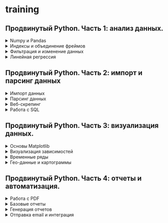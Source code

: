 # training
## Продвинутый Python. Часть 1: анализ данных.  
<details>
  <summary>Numpy и Pandas</summary>
  <details>
    <summary>Задание - импорт данных</summary>
    
Возьмите данные по вызовам пожарных служб в Москве за 2015-2019 годы. Получите из них фрейм данных (таблицу значений). По этому фрейму вычислите среднее значение вызовов пожарных машин в месяц в одном округе Москвы, округлив до целых.  
    
  </details>
  
[Решение:](6_python_advaced/1_analysis/task1.ipynb)
1. Из csv файла загружаем необходимые столбцы.
2. Проверяем названия округов и оставляем только 1е слово в нижнем регистре.
3. Для исправлений опечаток названий округов составляем словарь, где ключ-опечатка, а значения-правильные названия.
4. Исправляем оставшиеся опечатки, путем поиска опечаток в ключах словаря и замены их на значения.
5. Т.к. у нас одна запись за один месяц(не нужно отдельно считать количество месяцов), вычисляем среднее стандартной агрегатной функцией mean() по сгруппированным по округам данным. Получаем среднее количество вызовов в месяц(за все время ведения статистики) для каждого округа.
6. Среднее количество вызовов в месяц для одного(случайного) округа получаем путем усреднения из предыдущего пункта. 
  
</details>
 
  
 
<details>
  <summary>Индексы и объединение фреймов</summary>
  <details>
    <summary>Задание - данные из нескольких источников</summary>
    
Получите данные по безработице в Москве. Объедините эти данные индексами (Месяц/Год) с данными из предыдущего задания (вызовы пожарных) для Центральный административный округ. Найдите значение поля UnemployedMen в том месяце, когда было меньше всего вызовов в Центральном административном округе.
    
  </details>
  
[Решение:](6_python_advaced/1_analysis/task2.ipynb)
1. Из csv файлов загружаем необходимые столбцы.
2. Переиндексируем датафреймы и мержим их по индексам.
3. Оставляем данные только по ЦАО.
4. Прреиндексируем данные по количеству выховов и сортируем по ним.
5. Находим значение UnemployedMen для минимального индекса. 
  
</details>
 
<details>
  <summary>Фильтрация и изменение данных</summary>
  <details>
    <summary>Задание - выделение данных</summary>
    
Получите данные по безработице в Москве. Найдите, с какого года процент людей с ограниченными возможностями (UnemployedDisabled) среди всех безработных (UnemployedTotal) стал меньше 2%.
    
  </details>
  
[Решение:](6_python_advaced/1_analysis/task3.ipynb)
1. Из csv файла загружаем необходимые столбцы.
2. В датафрейм Years отбираем те записи, в которых доля безработных людей с ограниченными возможностями < 2%.
3. Находим минимальное значения года в датафрейме Years. 
  
</details>
 
<details>
  <summary>Линейная регрессия</summary>
  <details>
    <summary>Задание - предсказание на 2020 год</summary>
    
Возьмите данные по безработице в городе Москва. Сгруппируйте данные по годам, и, если в году меньше 6 значений, отбросьте эти годы. Постройте модель линейной регрессии по годам среднего значения отношения UnemployedDisabled к UnemployedTotal (процента людей с ограниченными возможностями) за месяц и ответьте, какое ожидается значение процента безработных инвалидов в 2020 году при сохранении текущей политики города Москвы?
    
  </details>
  
[Решение:](6_python_advaced/1_analysis/task4.ipynb)
1. Из csv файла загружаем необходимые столбцы.
2. Удалим года, по которым мало измерений и создадим массив вида год:доля безработных людей с ограниченными возможностями.
3. Создадим массивы с годами и доля безработных людей с ограниченными возможностями с формой подходящей для тренировки модели.
4. Построим линейную регрессию исходя из подготовленных данных и сделаем предсказание на 2020 год.
5. Построим график(scatter) известных данныи и на нем же отбразим полюченную регрессию. 
  
</details>
 
## Продвинутый Python. Часть 2: импорт и парсинг данных  
<details>
  <summary>Импорт данных</summary>
  <details>
    <summary>Задание - получение данных по API</summary>
    
Изучите API Геокодера Яндекса и получите ключ API для него в кабинете разработчика. Выполните запрос к API и узнайте долготу точки на карте (Point) для города Самара.
    
  </details>
  
[Решение:](6_python_advaced/2_import_and_parsing/task1.ipynb)
1. Введем api-ключ геокодера.
2. Выполним запрос к геокодеру вида 'Россия,+город+Самара&format=json'.
3. Проверим код ответа геокодера и преобразуем ответ в словать.
4. Получим из словаря код страны и название города.
5. Проверим, что код страны и название города - те что мы ищем и возьмем координаты этого объекта.
6. Выведем долготу.
  
</details>

<details>
  <summary>Парсинг данных</summary>
  <details>
    <summary>Задание - получение котировок акций</summary>
    
Получите данные по котировкам акций и найдите, по какому тикеру был максимальный рост числа сделок (в процентах) за 1 ноября 2019 года.
    
  </details>
  
[Решение:](6_python_advaced/2_import_and_parsing/task2.ipynb)
1. Выполним запрос к бирже и распарсим html ответа при помощи bs4.
2. Найдем таблицы по классу и отбросим лишние.
3. Создадим из таблицы датафрейм, в столбце с процентным изменением сделок исправим тире на знак '-' и уберем символ '%'.
4. Преобразуем этот столбец к float, найдем строку с максимальным значение в этом же столбце и выведим тикер. 
  
</details>

<details>
  <summary>Веб-скрепинг</summary>
  <details>
    <summary>Задание - парсинг интернет-магазина</summary>
    
Используя парсинг данных с маркетплейса beru.ru, найдите, на сколько литров отличается общий объем холодильников Саратов 263 и Саратов 452?
    
  </details>
  
[Решение:](6_python_advaced/2_import_and_parsing/task3.ipynb)
1. Создадим список с интересующими нас товарами.
2. Преобразуем этот список к списку регулярных выражений для поиска товаров в коде. Создадим регулярное выражение для поиска общего объема на странице товара. 
3. Создадим функцию get_link, которая принимает bs-объект(страница с товарами) и regexp(шаблон поиска товара) и возвращает относительную ссылку на товар. Если ссылка не найдена - возвращаем пустую строку.
4. Создадим функцию get_total_volume, которая принимает bs-объект(страница товара) и regexp(шаблон поиска объема) и возвращает объем или 0, если объем не найден.
5. Полючаем список локальных ссылок на все товары функцией get_link в цикле, не пустые значения ссылок преобразуем к абсолютным.
6. Прерходим по полученным ссылкам, парсим их, и находим объемы функцией get_total_volume.
7. Считаем разницу объемов. 
  
</details>

<details>
  <summary>Работа с SQL</summary>
  <details>
    <summary>Задание - загрузка результатов в БД</summary>
    
Соберите данные о моделях холодильников Саратов с маркетплейса beru.ru: URL, название, цена, размеры, общий объем, объем холодильной камеры. Создайте соответствующие таблицы в SQLite базе данных и загрузите полученные данные в таблицу beru_goods.
    
  </details>
  
[Решение:](6_python_advaced/2_import_and_parsing/task4.ipynb)
1. Создадим список c шаблонами(regexp) для поиска товаров.
2. Создадим функцию get_link, которая принимает bs-объект(страница с товарами) и regexp(шаблон поиска товара) и возвращает относительную ссылку на товар. Если ссылка не найдена - возвращаем пустую строку.
3. Создадим функцию get_features, которая принимает bs-объект(страница с товаром) и возвращает список характеристик.
4. Полючаем список локальных ссылок на все товары функцией get_link в цикле, преобразуем к абсолютным.
5. Для каждого найденного товара получим его характеристики функцией get_features.
6. Подключимся к БД и создадим таблицу.
7. Запишим в БД характеристики товаров.
8. Проверим, что данные записались в БД корректно, выполнив заррос на вывод всей таблицы.
  
</details>

## Продвинутый Python. Часть 3: визуализация данных.  
  
<details>
  <summary>Основы Matplotlib</summary>
  <details>
    <summary>Задание - типы визуализации данных</summary>
    
Загрузите данные по ЕГЭ за последние годы, выберите данные за 2018-2019 учебный год. Выберите тип диаграммы для отображения результатов по административному округу Москвы, постройте выбранную диаграмму для количества школьников, написавших ЕГЭ на 220 баллов и выше. Выберите тип диаграммы и постройте ее для районов Северо-Западного административного округа Москвы для количества школьников, написавших ЕГЭ на 220 баллов и выше.
    
  </details>
  
[Решение:](6_python_advaced/3_visualization/task1.ipynb)
1. Загрузим данные.
2. Выберем только интересные нам годы(2018-2019) и столбцы(округа, отличники), сгруппируем по адм. округам.
3. Построим bar-график количества отличников по округам.
4. Выберем только интересные нам годы(2018-2019) и столбцы(районы СЗАО, отличники), сгруппируем по районам.
5. Построим bar-график количества отличников по районам СЗАО.
  
</details>  
  
<details>
  <summary>Визуализация зависимостей</summary>
  <details>
    <summary>Задание - результаты марафона</summary>
    
Загрузите данные по итогам марафона. Приведите время половины и полной дистанции к секундам.  Найдите, данные каких серии данных коррелируют (используя диаграмму pairplot в Seaborn).  Найдите коэффициент корреляции этих серий данных, используя scipy.stats.pearsonr.  Постройте график jointplot для коррелирующих данных.
    
  </details>
  
[Решение:](6_python_advaced/3_visualization/task2.ipynb)
1. Загрузим данные, приведем результаты полумарафона и марафона к секундам.
2. Построим pairplot для данных, обнаружим положительную корреляцию между результатами полумарафона и марафона.
3. Коэффициент корреляции Пирсона между полумарафоном и марафоном.
4. Построим joinplot и просмотрим плотность распределений коррелирующих параметров.
  
</details>

<details>
  <summary>Временные ряды</summary>
  <details>
    <summary>Задание - скользящие средние на биржевых графиках</summary>
    
Используя данные индекса РТС за последние годы постройте отдельные графики закрытия (Close) индекса по дням за 2017, 2018, 2019 годы в единой оси X.  Добавьте на график экспоненциальное среднее за 20 дней для значения Max за 2017 год.  Найдите последнюю дату, когда экспоненциальное среднее максимального дневного значения (Max) в 2017 году было больше, чем соответствующее значение Close в 2019 году (это последнее пересечение графика за 2019 год и графика для среднего за 2017 год).
    
  </details>
  
[Решение:](6_python_advaced/3_visualization/task3.ipynb)
1. Загрузим данные индекса РТС за последние годы, приведем дату к типу datetime, обогатим данные номером дня в году.
2. Создадим холст и оси, где по X-порядковый номер дня в году. 
3. Отобразим уровни закрытия индекса РТС за 2017-2019г от номера дня в году(все 3 графика на одном и том же отрезке по X).
4. Посчитаем скользящее среднее за 20 дней в 2017г. и отобразим его рядом с остальными графиками.
5. Найдем последнюю дату, когда скользящее среднее 20 дней в 2017г. было меньше уровня закрытия в 2019г
  
</details>

<details>
  <summary>Гео-данные и картограммы</summary>
  <details>
    <summary>Задание - объекты культурного наследия России</summary>
    
Изучите набор данных по объектам культурного наследия России (в виде gz-архива) и постройте фоновую картограмму по количеству объектов в каждом регионе России, используя гео-данные. Выведите для каждого региона количество объектов в нем.  Посчитайте число объектов культурного наследия в Татарстане.
    
  </details>
  
[Решение:](6_python_advaced/3_visualization/task4.ipynb)
1. Установим geopandas.
2. Прочитаем геоданные и приведем их к проекции у которой нет проблем с регионами РФ в западном полушарии(epsg:5940).
3. Прочитаем данные по объектам культурного наследия, оставим только необходимые столбцы.
4. Создадим новые стобцы Area(по ним будем сливать датафреймы), в которых будут названия регионов в нижнем регистре.
5. Проверим не совпадающие названия регионов между датафреймами(посчитаем разности множеств).
6. Подготовим словарь исправлений, где ключ-'не правильное' название, а значение 'правильное', для столбца Area датафрейма с геоданными.
7. Исправим значения Area датафрейма с геоданными и убедимся в полном совпадении уникальных значений с этим же столбцом датафрейма культурных объектов.
8. Смерджим эти датафреймы по столбцам Area в датафрей data.
9. Построим фоновую градиентную картограмму количества объектов культурного наследия по субьектам РФ и выведим соответствующее количество в центре субьекта.
10. В датафрейме data найдем запись с республикой Татарстан и получим из нее количество объектов в Татарстане. 
  
</details>

## Продвинутый Python. Часть 4: отчеты и автоматизация.  
<details>
  <summary>Работа с PDF</summary>
  <details>
    <summary>Задание - сборка PDF документа</summary>
    
Используя данные по посещаемости библиотек в районах Москвы постройте круговую диаграмму суммарной посещаемости (NumOfVisitors) 20 наиболее популярных районов Москвы. Создайте PDF отчет  используя файл как первую страницу. На второй странице выведите итоговую диаграмму, самый популярный район Москвы и число посетителей библиотек в нем.
    
  </details>
  
[Решение:]6_python_advaced/4_reports%20and%20automation/task1.ipynb)
1. Скачаем титульную страницу, шрифт и установим необходимые модули.
2. Загрузим данные, отбросим не нужные столбцы.
3. Создадим поле District с легкочитабельным названием района.
4. Сгруппируем данные по названиям районов, проссумируем посетителей по группам, отсортируем по суммам посетителей, возьмем топ-20 районов.
5. Построим pie-диаграмму по 20 самым 'читающим' районам с указанием % доли для каждого района и сохраним ее в файл.
6. Создадим PDF страницу с диаграммой и сохраним ее в файл.
7. Создадим список из отдельных PDF для слияния, добавим метаданные, сольем страницы и сохраним как отдельный PDF файл.
  
</details>

<details>
  <summary>Базовые отчеты</summary>
  <details>
    <summary>Задание - геральдические символы Москвы</summary>
    
Сгенерируйте PDF документ из списка флагов и гербов районов Москвы. На каждой странице документа выведите название геральдического символа (Name), его описание (Description) и его изображение (Picture). 
    
  </details>
  
[Решение:](6_python_advaced/4_reports%20and%20automation/task2.ipyn)
1. Скачаем, шрифт и установим необходимые модули.
2. Создадим функцию add_page, которая создает новую страницу и размещает там название, герб и его описание. Эта функция скачивает герб с сайта op.mos.ru через http прокси.
3. Создадим функцию split_line, которая нарезает описание на строки нужной длины(чтобы они не вылезли за края PDF документа), в зависимости от размера шрифта.
4. Создадим служебные функции line_len и line_offset как вспомогательные для split_line.
5. Загружаем данные, создаем титульный лист(PDF).
6. К титульнуму листу добавляем страницы создаваемые функцией add_page.
7. Сохраняем многостраничный PDF целиком.
  
</details>

<details>
  <summary>Генерация отчетов</summary>
  <details>
    <summary>Задание - многостраничный отчет</summary>
    
Используя данные по активностям в парках Москвы создайте PDF отчет, в котором выведите:      Диаграмму распределения числа активностей по паркам, топ10 самых активных;      Таблицу активностей по всем паркам в виде Активность-Расписание-Парк.
    
  </details>
  
[Решение:](6_python_advaced/4_reports%20and%20automation/task3.ipynb)
1. Установим wkhtmltopdf и pdfkit.
2. Составим html шаблон отчета.
3. Загрузим данные по паркам, отбросим лишние столбцы, извлечем названия парков.
4. Построим bar и line диаграммы активностей по паркам.
5. Преобразуем диаграмму в ascii.
6. Отрендерим html шаблон вставив туда картинку и таблицу полученную из датафрейма.
7. Создадим из html документа PDF и сохрание его.
  
</details>

<details>
  <summary>Отправка email и интеграция</summary>
  <details>
    <summary>Задание - объекты культурного наследия России</summary>
    
Соберите отчет по результатам ЕГЭ в 2018-2019 году и отправьте его в HTML формате по адресу support@ittensive.com, используя только Python.  В отчете должно быть:      общее число отличников (учеников, получивших более 220 баллов по ЕГЭ в Москве),     распределение отличников по округам Москвы,     название школы с лучшими результатами по ЕГЭ в Москве.  Диаграмма распределения должна быть вставлена в HTML через data:URI формат (в base64-кодировке).  Дополнительно: приложите к отчету PDF документ того же содержания (дублирующий письмо).
    
  </details>
  
[Решение:](6_python_advaced/4_reports and automation/task4.ipynb)
1. Установим wkhtmltopdf.
2. Составим html шаблон отчета.
3. Загрузим данные по ЕГЭ, оставим нужные нам поля и годы.
4. Посчитаем число отличников, найдем лучшую школу.
5. Сгруппируем отличников по административным округам, на основе этих данных построим pie-диаграмму с % долями отличников.
6. Сохраним диаграмму в ascii.
7. Отрендерим шаблон, вставив туда диаграмму и данные по отличникам и лучшей школе.
8. Подключимся к почтовому серверу.
9. Сформируем заголовки письма и его текстовую часть из отрендеренного шаблона.
10. Создадим PDF из отрендеренного шаблона и добавим этот файл как вложение.
11. Отправим письмо.
  
</details>
